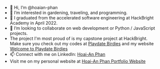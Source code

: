 - 👋 Hi, I’m @hoaian-phan
- 👀 I’m interested in gardening, traveling, and programming.
- 🌱 I graduated from the accelerated software engineering at HackBright Academy in April 2022.
- 💞️ I’m looking to collaborate on web development or Python / JavaScript projects.
- The project I'm most proud of is my capstone project at HackBright. Make sure you check out my codes at <a href="https://github.com/hoaian-phan/project-playdate-birdies">Playdate Birdies</a> and my website <a href="http://playdatebirdies.com/"> Welcome to Playdate Birdies </a>
- 📫 Connect with me on LinkedIn: <a href="https://www.linkedin.com/in/hoai-an-phan/">Hoai-An Phan</a>
- Visit me on my personal website at <a href="https://www.hoaian-phan.com"> Hoai-An Phan Portfolio Website </a>

<!---
hoaian-phan/hoaian-phan is a ✨ special ✨ repository because its `README.md` (this file) appears on your GitHub profile.
You can click the Preview link to take a look at your changes.
--->
